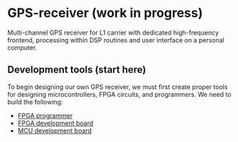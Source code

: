 # GPS-receiver (work in progress)
Multi-channel GPS receiver for L1 carrier with dedicated high-frequency frontend, processing within DSP routines and user interface on a personal computer.

## Development tools (start here)
To begin designing our own GPS receiver, we must first create proper tools for designing microcontrollers, FPGA circuits, and programmers. We need to build the following:
- [FPGA programmer]("/development%20tools/FPGA/FPGA%20programmer")
- [FPGA development board]("/development%20tools/FPGA/FPGA%20demo%20board")
- [MCU development board]("/development%20tools/MCU")

